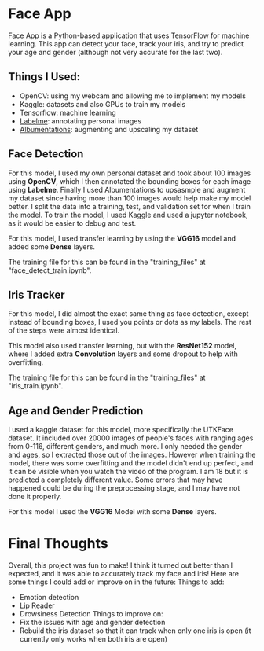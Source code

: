 # Face App
Face App is a Python-based application that uses TensorFlow for machine learning. This app can detect your face, track your iris, and try to predict your age and gender (although not very accurate for the last two).

## Things I Used: 
- OpenCV: using my webcam and allowing me to implement my models
- Kaggle: datasets and also GPUs to train my models
- Tensorflow: machine learning
- [Labelme](https://github.com/wkentaro/labelme): annotating personal images
- [Albumentations](https://albumentations.ai/): augmenting and upscaling my dataset 

## Face Detection
For this model, I used my own personal dataset and took about 100 images using **OpenCV**, which I then annotated the bounding boxes for each image using **Labelme**. Finally I used Albumentations 
to upsasmple and augment my dataset since having more than 100 images would help make my model better. I split the data into a training, test, and validation set for when I train the model. To train 
the model, I used Kaggle and used a jupyter notebook, as it would be easier to debug and test.

For this model, I used transfer learning by using the **VGG16** model and added some **Dense** layers.  

The training file for this can be found in the "training_files" at "face_detect_train.ipynb".

## Iris Tracker
For this model, I did almost the exact same thing as face detection, except instead of bounding boxes, I used you points or dots as my labels. The rest of the steps were almost identical.

This model also used transfer learning, but with the **ResNet152** model, where I added extra **Convolution** layers and some dropout to help with overfitting.

The training file for this can be found in the "training_files" at "iris_train.ipynb".

## Age and Gender Prediction
I used a kaggle dataset for this model, more specifically the UTKFace dataset. It included over 20000 images of people's faces with ranging ages from 0-116, different genders, and much more. I only needed the gender and 
ages, so I extracted those out of the images. However when training the model, there was some overfitting and the model didn't end up perfect, and it can be visible when you watch the video of the program. I am 18 but it 
is predicted a completely different value. Some errors that may have happened could be during the preprocessing stage, and I may have not done it properly. 

For this model I used the **VGG16** Model with some **Dense** layers.

# Final Thoughts
Overall, this project was fun to make! I think it turned out better than I expected, and it was able to accurately track my face and iris! Here are some things I could add or improve on in the future: 
Things to add: 
- Emotion detection
- Lip Reader
- Drowsiness Detection
Things to improve on:
- Fix the issues with age and gender detection
- Rebuild the iris dataset so that it can track when only one iris is open (it currently only works when both iris are open)
